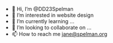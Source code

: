 - 👋 Hi, I’m @DD23Spelman
- 👀 I’m interested in website design
- 🌱 I’m currently learning ...
- 💞️ I’m looking to collaborate on ...
- 📫 How to reach me jane@spelman.org

<!---
DD23Spelman/DD23Spelman is a ✨ special ✨ repository because its `README.md` (this file) appears on your GitHub profile.
You can click the Preview link to take a look at your changes.
--->
